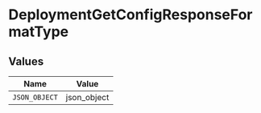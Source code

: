 # DeploymentGetConfigResponseFormatType


## Values

| Name          | Value         |
| ------------- | ------------- |
| `JSON_OBJECT` | json_object   |
